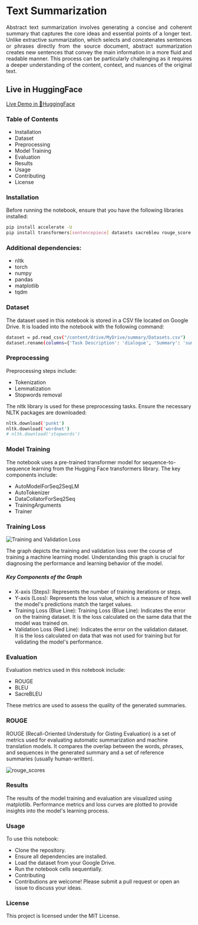 <h1>Text Summarization</h1>
<p style="text-align: justify;">Abstract text summarization involves generating a concise and coherent summary that captures the core ideas and essential points of a longer text. Unlike extractive summarization, which selects and concatenates sentences or phrases directly from the source document, abstract summarization creates new sentences that convey the main information in a more fluid and readable manner. This process can be particularly challenging as it requires a deeper understanding of the content, context, and nuances of the original text.</p>
<h2>Live in HuggingFace</h2>
<a href="https://huggingface.co/spaces/Bikas0/Abstract-Text-Summarizer">Live Demo in 🤗HuggingFace</a>
<h3>Table of Contents</h3>
<ul>
    <li>Installation</li>
    <li>Dataset</li>
    <li>Preprocessing</li>
    <li>Model Training</li>
    <li>Evaluation</li>
    <li>Results</li>
    <li>Usage</li>
    <li>Contributing</li>
    <li>License</li>
</ul>

<h3>Installation</h3>
Before running the notebook, ensure that you have the following libraries installed: <br>

```bash
pip install accelerate -U
pip install transformers[sentencepiece] datasets sacrebleu rouge_score py7zr
```
<h3>Additional dependencies:</h3>
<ul>
    <li>nltk</li>
    <li>torch</li>
    <li>numpy</li>
    <li>pandas</li>
    <li>matplotlib</li>
    <li>tqdm</li>
</ul>

<h3>Dataset</h3>
The dataset used in this notebook is stored in a CSV file located on Google Drive. It is loaded into the notebook with the following command: <br>

```bash
dataset = pd.read_csv("/content/drive/MyDrive/summary/Datasets.csv")
dataset.rename(columns={'Task Description': 'dialogue', 'Summary': 'summary'}, inplace=True)
```
<h3>Preprocessing</h3>
Preprocessing steps include: <br>

<ul>
  <li>Tokenization</li>
  <li>Lemmatization</li>
  <li>Stopwords removal</li>
</ul>
The nltk library is used for these preprocessing tasks. Ensure the necessary NLTK packages are downloaded: <br>

```bash
nltk.download('punkt')
nltk.download('wordnet')
# nltk.download('stopwords')
```
<h3>Model Training</h3>
The notebook uses a pre-trained transformer model for sequence-to-sequence learning from the Hugging Face transformers library. The key components include:<br>
<ul>
  <li>AutoModelForSeq2SeqLM</li>
  <li>AutoTokenizer</li>
  <li>DataCollatorForSeq2Seq</li>
  <li>TrainingArguments</li>
  <li>Trainer</li>
</ul>
<h3>Training Loss</h3>

![Training and Validation Loss](https://github.com/Bikas0/Text-Summarization/assets/66817101/ae1daab4-43c7-4cb9-abc1-8fd4371baabb)

The graph depicts the training and validation loss over the course of training a machine learning model. Understanding this graph is crucial for diagnosing the performance and learning behavior of the model.

<h5>Key Components of the Graph</h5>
<ul>
  <li>X-axis (Steps): Represents the number of training iterations or steps.</li>
  <li>Y-axis (Loss): Represents the loss value, which is a measure of how well the model's predictions match the target values.</li>
  <li>Training Loss (Blue Line): Training Loss (Blue Line): Indicates the error on the training dataset. It is the loss calculated on the same data that the model was trained on.</li>
  <li>Validation Loss (Red Line): Indicates the error on the validation dataset. It is the loss calculated on data that was not used for training but for validating the model's performance.</li>
</ul>

<h3>Evaluation</h3>
Evaluation metrics used in this notebook include:<br>
<ul>
  <li>ROUGE</li>
  <li>BLEU</li>
  <li>SacreBLEU</li>
</ul>
These metrics are used to assess the quality of the generated summaries.
<h3>ROUGE</h3>
ROUGE (Recall-Oriented Understudy for Gisting Evaluation) is a set of metrics used for evaluating automatic summarization and machine translation models. It compares the overlap between the words, phrases, and sequences in the generated summary and a set of reference summaries (usually human-written). <br>

![rouge_scores](https://github.com/Bikas0/Text-Summarization/assets/66817101/abae47bc-9163-4fe5-90cd-1a016f3f97be)

<h3>Results</h3>
The results of the model training and evaluation are visualized using matplotlib. Performance metrics and loss curves are plotted to provide insights into the model's learning process.

<h3>Usage</h3>
To use this notebook:
<ul>
  <li>Clone the repository.</li>
  <li>Ensure all dependencies are installed.</li>
  <li>Load the dataset from your Google Drive.</li>
  <li>Run the notebook cells sequentially.</li>
  <li>Contributing</li>
  <li>Contributions are welcome! Please submit a pull request or open an issue to discuss your ideas.</li>
</ul>

<h3>License</h3>
This project is licensed under the MIT License.



